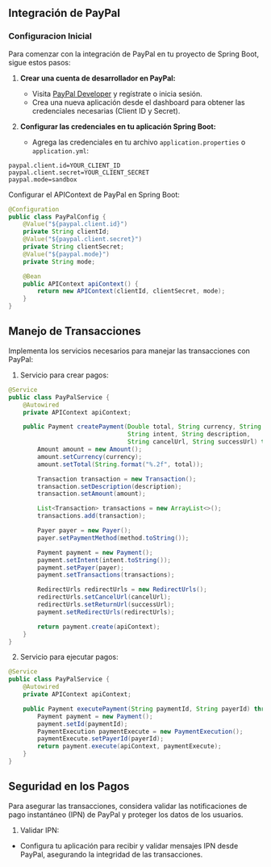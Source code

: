## Integración de PayPal

### Configuracion Inicial
Para comenzar con la integración de PayPal en tu proyecto de Spring Boot, sigue estos pasos:

1. **Crear una cuenta de desarrollador en PayPal:**
   - Visita [PayPal Developer](https://developer.paypal.com) y regístrate o inicia sesión.
   - Crea una nueva aplicación desde el dashboard para obtener las credenciales necesarias (Client ID y Secret).

2. **Configurar las credenciales en tu aplicación Spring Boot:**
   - Agrega las credenciales en tu archivo `application.properties` o `application.yml`:

```properties
paypal.client.id=YOUR_CLIENT_ID
paypal.client.secret=YOUR_CLIENT_SECRET
paypal.mode=sandbox
```

Configurar el APIContext de PayPal en Spring Boot:
```java
@Configuration
public class PayPalConfig {
    @Value("${paypal.client.id}")
    private String clientId;
    @Value("${paypal.client.secret}")
    private String clientSecret;
    @Value("${paypal.mode}")
    private String mode;

    @Bean
    public APIContext apiContext() {
        return new APIContext(clientId, clientSecret, mode);
    }
}
```

## Manejo de Transacciones
Implementa los servicios necesarios para manejar las transacciones con PayPal:

1) Servicio para crear pagos:
```java
@Service
public class PayPalService {
    @Autowired
    private APIContext apiContext;

    public Payment createPayment(Double total, String currency, String method, 
                                 String intent, String description, 
                                 String cancelUrl, String successUrl) throws PayPalRESTException {
        Amount amount = new Amount();
        amount.setCurrency(currency);
        amount.setTotal(String.format("%.2f", total));

        Transaction transaction = new Transaction();
        transaction.setDescription(description);
        transaction.setAmount(amount);

        List<Transaction> transactions = new ArrayList<>();
        transactions.add(transaction);

        Payer payer = new Payer();
        payer.setPaymentMethod(method.toString());

        Payment payment = new Payment();
        payment.setIntent(intent.toString());
        payment.setPayer(payer);
        payment.setTransactions(transactions);

        RedirectUrls redirectUrls = new RedirectUrls();
        redirectUrls.setCancelUrl(cancelUrl);
        redirectUrls.setReturnUrl(successUrl);
        payment.setRedirectUrls(redirectUrls);

        return payment.create(apiContext);
    }
}
```

2) Servicio para ejecutar pagos:

```java
@Service
public class PayPalService {
    @Autowired
    private APIContext apiContext;

    public Payment executePayment(String paymentId, String payerId) throws PayPalRESTException {
        Payment payment = new Payment();
        payment.setId(paymentId);
        PaymentExecution paymentExecute = new PaymentExecution();
        paymentExecute.setPayerId(payerId);
        return payment.execute(apiContext, paymentExecute);
    }
}
```

## Seguridad en los Pagos
Para asegurar las transacciones, considera validar las notificaciones de pago instantáneo (IPN) de PayPal y proteger los datos de los usuarios.

1.  Validar IPN:
* Configura tu aplicación para recibir y validar mensajes IPN desde PayPal, asegurando la integridad de las transacciones.